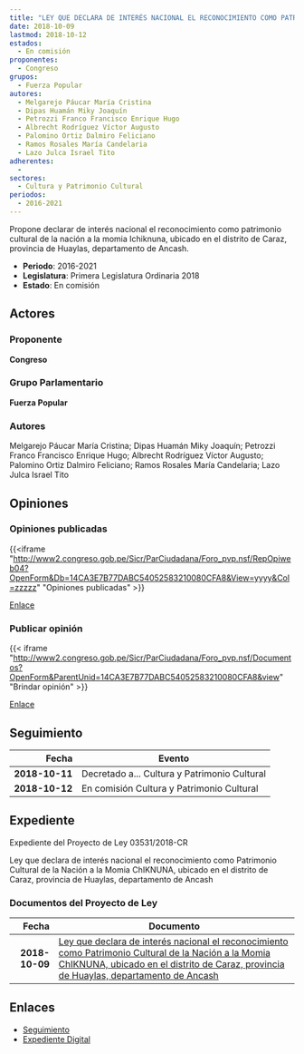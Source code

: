 ```yaml
---
title: "LEY QUE DECLARA DE INTERÉS NACIONAL EL RECONOCIMIENTO COMO PATRIMONIO CULTURAL DE LA NACIÓN A LA MOMIA ICHIKNUNA, UBICADO EN EL DISTRITO DE CARAZ, PROVINCIA DE HUAYLAS, DEPARTAMENTO DE ANCASH"
date: 2018-10-09
lastmod: 2018-10-12
estados: 
  - En comisión
proponentes: 
  - Congreso
grupos: 
  - Fuerza Popular
autores: 
  - Melgarejo Páucar María Cristina
  - Dipas Huamán Miky Joaquín
  - Petrozzi Franco Francisco Enrique Hugo
  - Albrecht Rodríguez Víctor Augusto
  - Palomino Ortiz Dalmiro Feliciano
  - Ramos Rosales María Candelaria
  - Lazo Julca Israel Tito
adherentes: 
  - 
sectores: 
  - Cultura y Patrimonio Cultural
periodos: 
  - 2016-2021
---
```


Propone declarar de interés nacional el reconocimiento como patrimonio cultural de la nación a la momia Ichiknuna, ubicado en el distrito de Caraz, provincia de Huaylas, departamento de Ancash.

- **Periodo**: 2016-2021
- **Legislatura**: Primera Legislatura Ordinaria 2018
- **Estado**: En comisión

## Actores

### Proponente

**Congreso**

### Grupo Parlamentario

**Fuerza Popular**

### Autores

Melgarejo Páucar María Cristina; Dipas Huamán Miky Joaquín; Petrozzi Franco Francisco Enrique Hugo; Albrecht Rodríguez Víctor Augusto; Palomino Ortiz Dalmiro Feliciano; Ramos Rosales María Candelaria; Lazo Julca Israel Tito


## Opiniones

### Opiniones publicadas

{{<iframe "http://www2.congreso.gob.pe/Sicr/ParCiudadana/Foro_pvp.nsf/RepOpiweb04?OpenForm&Db=14CA3E7B77DABC54052583210080CFA8&View=yyyy&Col=zzzzz" "Opiniones publicadas" >}}

[Enlace](http://www2.congreso.gob.pe/Sicr/ParCiudadana/Foro_pvp.nsf/RepOpiweb04?OpenForm&Db=14CA3E7B77DABC54052583210080CFA8&View=yyyy&Col=zzzzz)
### Publicar opinión

{{< iframe "http://www2.congreso.gob.pe/Sicr/ParCiudadana/Foro_pvp.nsf/Documentos?OpenForm&ParentUnid=14CA3E7B77DABC54052583210080CFA8&view" "Brindar opinión" >}}

[Enlace](http://www2.congreso.gob.pe/Sicr/ParCiudadana/Foro_pvp.nsf/Documentos?OpenForm&ParentUnid=14CA3E7B77DABC54052583210080CFA8&view)

## Seguimiento

| Fecha | Evento |
|------:|--------|
| **2018-10-11** | Decretado a... Cultura y Patrimonio Cultural|
| **2018-10-12** | En comisión Cultura y Patrimonio Cultural|


## Expediente

Expediente del Proyecto de Ley 03531/2018-CR

Ley que declara de interés nacional el reconocimiento como Patrimonio Cultural de la Nación a la Momia ChIKNUNA, ubicado en el distrito de Caraz, provincia de Huaylas, departamento de Ancash


### Documentos del Proyecto de Ley

| Fecha | Documento |
|------:|--------|
| **2018-10-09** | [Ley que declara de interés nacional el reconocimiento como Patrimonio Cultural de la Nación a la Momia ChIKNUNA, ubicado en el distrito de Caraz, provincia de Huaylas, departamento de Ancash](http://www.leyes.congreso.gob.pe/Documentos/2016_2021/Proyectos_de_Ley_y_de_Resoluciones_Legislativas/PL0353120181009.PDF) |

## Enlaces 

- [Seguimiento](http://www2.congreso.gob.pe/Sicr/TraDocEstProc/CLProLey2016.nsf/f7fff46988ca05b1052578e100829cc7/a7bc15f01796c5e005258321007dc2c0?OpenDocument)
- [Expediente Digital](http://www2.congreso.gob.pe/Sicr/TraDocEstProc/CLProLey2016.nsf/f7fff46988ca05b1052578e100829cc7/a7bc15f01796c5e005258321007dc2c0?OpenDocument&Click=05257FB7005EB655.eb71d0cf91d8294e05256cdf006b5706/$Body/0.1C6C)
